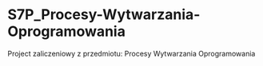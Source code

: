 # S7P_Procesy-Wytwarzania-Oprogramowania
Project zaliczeniowy z przedmiotu: Procesy Wytwarzania Oprogramowania
